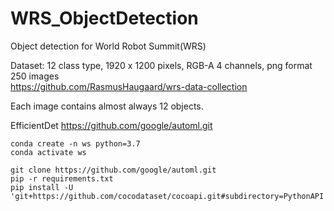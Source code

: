 # WRS_ObjectDetection

Object detection for World Robot Summit(WRS)

Dataset: 12 class type, 1920 x 1200 pixels, RGB-A 4 channels, png format 250 images    
<https://github.com/RasmusHaugaard/wrs-data-collection>

Each image contains almost always 12 objects.    

EfficientDet <https://github.com/google/automl.git>    

```
conda create -n ws python=3.7
conda activate ws

git clone https://github.com/google/automl.git
pip -r requirements.txt
pip install -U 'git+https://github.com/cocodataset/cocoapi.git#subdirectory=PythonAPI'
```
